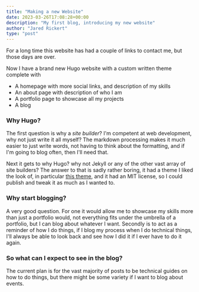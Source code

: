 ```yaml
---
title: "Making a new Website"
date: 2023-03-26T17:08:28+00:00
description: "My first blog, introducing my new website"
author: "Jared Rickert"
type: "post"
---
```


For a long time this website has had a couple of links to contact me, but those
days are over.

Now I have a brand new Hugo website with a custom written theme complete with

- A homepage with more social links, and description of my skills
- An about page with description of who I am
- A portfolio page to showcase all my projects
- A blog

### Why Hugo?



The first question is why a _site builder_? I'm competent at web development,
why not just write it all myself? The markdown processing makes it much easier
to just write words, not having to think about the formatting, and if I'm going
to blog often, then I'll need that.

Next it gets to why Hugo? why not Jekyll or any of the other vast array of site
builders? The answer to that is sadly rather boring, it had a theme I liked the
look of, in particular [this theme](https://github.com/themefisher/kross-hugo),
and it had an MIT license, so I could publish and tweak it as much as I wanted
to.

### Why start blogging?

A very good question. For one it would allow me to showcase my skills more than
just a portfolio would, not everything fits under the umbrella of a portfolio,
but I can blog about whatever I want. Secondly is to act as a reminder of how I
do things, if I blog my process when I do technical things, I'll always be able
to look back and see how I did it if I ever have to do it again.

### So what can I expect to see in the blog?

The current plan is for the vast majority of posts to be technical guides on how to do things, but there might be some variety if I want to blog about events.
